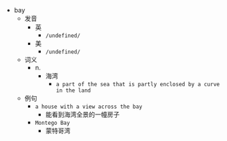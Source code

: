 - bay
  - 发音
    - 英
      - `/undefined/`
    - 美
      - `/undefined/`
  - 词义
    - n.
      - 海湾
        - `a part of the sea that is partly enclosed by a curve in the land`
  - 例句
    - `a house with a view across the bay`
      - 能看到海湾全景的一幢房子
    - `Montego Bay`
      - 蒙特哥湾

